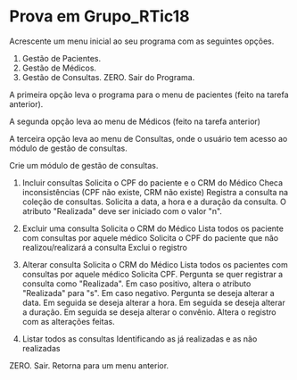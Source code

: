 ﻿# Prova em Grupo_RTic18

Acrescente um menu inicial ao seu programa com as seguintes opções. 

1. Gestão de Pacientes. 
2. Gestão de Médicos. 
3. Gestão de Consultas. 
ZERO. Sair do Programa. 

A primeira opção leva o programa para o menu de pacientes (feito na tarefa anterior). 

A segunda opção leva ao menu de Médicos (feito na tarefa anterior) 

A terceira opção leva ao menu de Consultas, onde o usuário tem acesso ao módulo de gestão de
consultas. 

Crie um módulo de gestão de consultas. 

1. Incluir consultas 
Solicita o CPF do paciente e o CRM do Médico
Checa inconsistências (CPF não existe, CRM não existe) 
Registra a consulta na coleção de consultas. 
Solicita a data, a hora e a duração da consulta. O atributo "Realizada" deve ser iniciado 
com o valor "n". 

2. Excluir uma consulta 
Solicita o CRM do Médico
Lista todos os paciente com consultas por aquele médico 
Solicita o CPF do paciente que não realizou/realizará a consulta 
Exclui o registro 

3. Alterar consulta 
Solicita o CRM do Médico
Lista todos os pacientes com consultas por aquele médico 
Solicita CPF. 
Pergunta se quer registrar a consulta como "Realizada". Em caso positivo, altera o 
atributo "Realizada" para "s". 
Em caso negativo. 
Pergunta se deseja alterar a data. Em seguida se deseja alterar a hora. Em 
seguida se deseja alterar a duração. Em seguida se deseja alterar o convênio. 
Altera o registro com as alterações feitas. 

4. Listar todos as consultas 
Identificando as já realizadas e as não realizadas 

ZERO. Sair. Retorna para um menu anterior.
